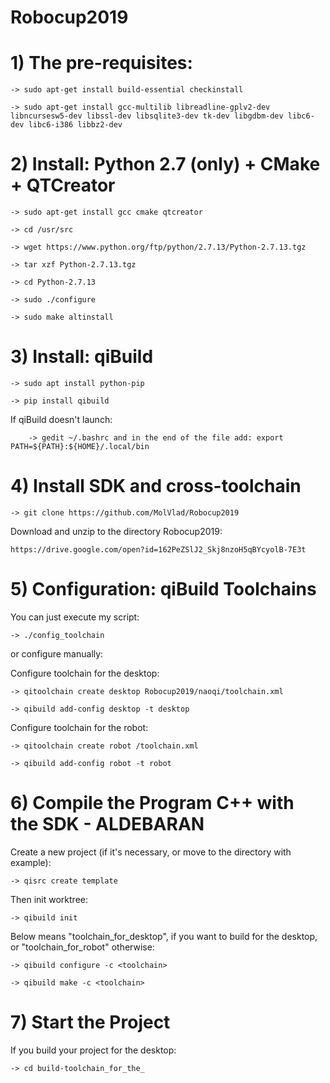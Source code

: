 # Robocup2019

# 1) The pre-requisites:

    -> sudo apt-get install build-essential checkinstall 

    -> sudo apt-get install gcc-multilib libreadline-gplv2-dev libncursesw5-dev libssl-dev libsqlite3-dev tk-dev libgdbm-dev libc6-dev libc6-i386 libbz2-dev 

# 2) Install: Python 2.7 (only) + CMake + QTCreator 

    -> sudo apt-get install gcc cmake qtcreator 

    -> cd /usr/src 

    -> wget https://www.python.org/ftp/python/2.7.13/Python-2.7.13.tgz 

    -> tar xzf Python-2.7.13.tgz 

    -> cd Python-2.7.13 

    -> sudo ./configure 

    -> sudo make altinstall 

# 3) Install: qiBuild 

    -> sudo apt install python-pip

    -> pip install qibuild

  If qiBuild doesn't launch: 

        -> gedit ~/.bashrc and in the end of the file add: export PATH=${PATH}:${HOME}/.local/bin

 # 4) Install SDK and cross-toolchain

    -> git clone https://github.com/MolVlad/Robocup2019

Download and unzip to the directory Robocup2019:
    
    https://drive.google.com/open?id=162PeZSlJ2_Skj8nzoH5qBYcyolB-7E3t

# 5) Configuration: qiBuild Toolchains

 You can just execute my script:
 
    -> ./config_toolchain
    
 or configure manually:

 Configure toolchain for the desktop:
 
    -> qitoolchain create desktop Robocup2019/naoqi/toolchain.xml
  
    -> qibuild add-config desktop -t desktop
  
  Configure toolchain for the robot:
  
    -> qitoolchain create robot /toolchain.xml
  
    -> qibuild add-config robot -t robot                                       

 # 6) Compile the Program C++ with the SDK - ALDEBARAN

Create a new project (if it's necessary, or move to the directory with example):

    -> qisrc create template

Then init worktree:

    -> qibuild init
    
 Below <toolchain> means "toolchain_for_desktop", if you want to build for the desktop, or "toolchain_for_robot" otherwise:
    
    -> qibuild configure -c <toolchain>
    
    -> qibuild make -c <toolchain>
    
 # 7) Start the Project 
 
 If you build your project for the desktop:
 
    -> cd build-toolchain_for_the_
